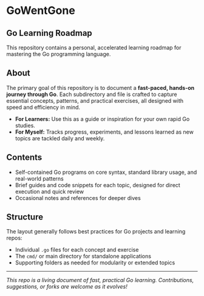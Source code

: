 # GoWentGone

## Go Learning Roadmap

This repository contains a personal, accelerated learning roadmap for mastering the Go programming language.

## About

The primary goal of this repository is to document a **fast-paced, hands-on journey through Go**. Each subdirectory and file is crafted to capture essential concepts, patterns, and practical exercises, all designed with speed and efficiency in mind.

- **For Learners:** Use this as a guide or inspiration for your own rapid Go studies.
- **For Myself:** Tracks progress, experiments, and lessons learned as new topics are tackled daily and weekly.

## Contents

- Self-contained Go programs on core syntax, standard library usage, and real-world patterns
- Brief guides and code snippets for each topic, designed for direct execution and quick review
- Occasional notes and references for deeper dives

## Structure

The layout generally follows best practices for Go projects and learning repos:
- Individual `.go` files for each concept and exercise
- The `cmd/` or main directory for standalone applications
- Supporting folders as needed for modularity or extended topics

---
*This repo is a living document of fast, practical Go learning. Contributions, suggestions, or forks are welcome as it evolves!* 

